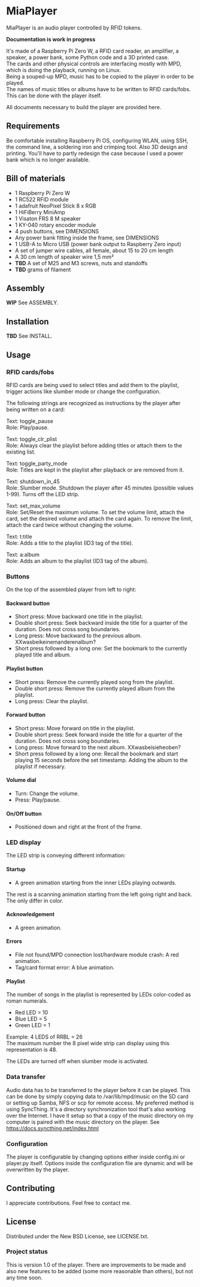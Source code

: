 # MiaPlayer

MiaPlayer is an audio player controlled by RFID tokens.

**Documentation is work in progress**

It's made of a Raspberry Pi Zero W, a RFID card reader, an amplifier,
a speaker, a power bank, some Python code and a 3D printed case.  
The cards and other physical controls are interfacing mostly with MPD,
which is doing the playback, running on Linux.  
Being a souped-up MPD, music has to be copied to the player in order to be played.  
The names of music titles or albums have to be written to RFID cards/fobs.
This can be done with the player itself.

All documents necessary to build the player are provided here.

## Requirements

Be comfortable installing Raspberry Pi OS, configuring WLAN,
using SSH, the command line, a soldering iron and crimping tool.
Also 3D design and printing. You'll have to partly redesign the case
because I used a power bank which is no longer available.

## Bill of materials

- 1 Raspberry Pi Zero W
- 1 RC522 RFID module
- 1 adafruit NeoPixel Stick 8 x RGB
- 1 HiFiBerry MiniAmp
- 1 Visaton FRS 8 M speaker
- 1 KY-040 rotary encoder module
- 4 push buttons, see DIMENSIONS
- Any power bank fitting inside the frame, see DIMENSIONS
- 1 USB-A to Micro USB (power bank output to Raspberry Zero input)
- A set of jumper wire cables, all female, about 15 to 20 cm length
- A 30 cm length of speaker wire 1,5 mm²
- **TBD** A set of M25 and M3 screws, nuts and standoffs
- **TBD** grams of filament

## Assembly

**WIP** See ASSEMBLY.

## Installation

**TBD** See INSTALL.

## Usage

### RFID cards/fobs

RFID cards are being used to select titles and add them to the playlist, trigger actions like slumber mode or change the configuration.

The following strings are recognized as instructions by the player after being written on a card:

Text: toggle_pause  
Role: Play/pause.

Text: toggle_clr_plist  
Role: Always clear the playlist before adding titles or attach them to the existing list.

Text: toggle_party_mode  
Role: Titles are kept in the playlist after playback or are removed from it.

Text: shutdown_in_45  
Role: Slumber mode. Shutdown the player after 45 minutes (possible values 1-99). Turns off the LED strip.

Text: set_max_volume  
Role: Set/Reset the maximum volume. To set the volume limit, attach the card, set the desired volume and attach the card again. To remove the limit, attach the card twice without changing the volume.

Text: t:title  
Role: Adds a title to the playlist (ID3 tag of the title).

Text: a:album  
Role: Adds an album to the playlist (ID3 tag of the album).

### Buttons

On the top of the assembled player from left to right:

#### Backward button
- Short press: Move backward one title in the playlist.
- Double short press: Seek backward inside the title for a quarter of the duration. Does not cross song boundaries.
- Long press: Move backward to the previous album. XXwasbeikeinemanderenalbum?
- Short press followed by a long one: Set the bookmark to the currently played title and album.

#### Playlist button
- Short press: Remove the currently played song from the playlist.
- Double short press: Remove the currently played album from the playlist.
- Long press: Clear the playlist.

#### Forward button
- Short press: Move forward on title in the playlist.
- Double short press: Seek forward inside the title for a quarter of the duration. Does not cross song boundaries.
- Long press: Move forward to the next album. XXwasbeisieheoben?
- Short press followed by a long one: Recall the bookmark and start playing 15 seconds before the set timestamp. Adding the album to the playlist if necessary.

#### Volume dial
- Turn: Change the volume.
- Press: Play/pause.

#### On/Off button
- Positioned down and right at the front of the frame.

### LED display

The LED strip is conveying different information:

#### Startup

- A green animation starting from the inner LEDs playing outwards.

The rest is a scanning animation starting from the left going right and back. The only differ in color.

#### Acknowledgement

- A green animation.

#### Errors

- File not found/MPD connection lost/hardware module crash: A red animation.
- Tag/card format error: A blue animation.

#### Playlist

The number of songs in the playlist is represented by LEDs color-coded as roman numerals.

- Red LED = 10
- Blue LED = 5
- Green LED = 1

Example: 4 LEDS of RRBL = 26  
The maximum number the 8 pixel wide strip can display using this representation is 48.

The LEDs are turned off when slumber mode is activated.

### Data transfer

Audio data has to be transferred to the player before it can be played.
This can be done by simply copying data to /var/lib/mpd/music on the SD card
or setting up Samba, NFS or scp for remote access.
My preferred method is using SyncThing. It's a directory synchronization tool
that's also working over the Internet. I have it setup so that a copy of the music
directory on my computer is paired with the music directory on the player.
See https://docs.syncthing.net/index.html

### Configuration

The player is configurable by changing options either inside config.ini or player.py itself.
Options inside the configuration file are dynamic and will be overwritten by the player.

## Contributing
I appreciate contributions. Feel free to contact me.

## License
Distributed under the New BSD License, see LICENSE.txt.

### Project status
This is version 1.0 of the player. There are improvements to be made and also new features to be added (some more reasonable than others), but not any time soon.
